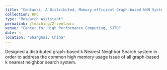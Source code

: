 ```yaml
---
title: "Centauri: A Distributed, Memory-efficient Graph-based kNN System"
collection: HPC
type: "Research Assistant"
permalink: /teaching/2-centauri
venue: "Center for High Performance Computing, SJTU"
date: s
location: "Shanghai, China"
---
```


Designed a distributed graph-based k Nearest Neighbor Search system in order to address the common high memory usage issue of all graph-based k nearest neighbor search system.
